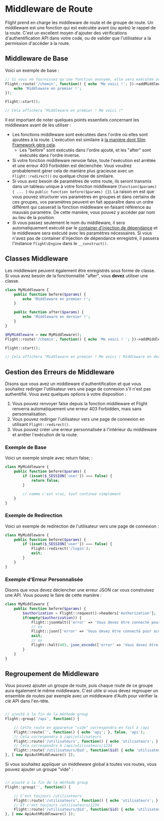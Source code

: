 # Middleware de Route

Flight prend en charge les middleware de route et de groupe de route. Un middleware est une fonction qui est exécutée avant (ou après) le rappel de la route. C'est un excellent moyen d'ajouter des vérifications d'authentification API dans votre code, ou de valider que l'utilisateur a la permission d'accéder à la route.

## Middleware de Base

Voici un exemple de base :

```php
// Si vous ne fournissez qu'une fonction anonyme, elle sera exécutée avant le rappel de la route. Il n'y a pas de fonctions middleware "après" à l'exception des classes (voir ci-dessous)
Flight::route('/chemin', function() { echo 'Me voici !'; })->addMiddleware(function() {
	echo 'Middleware en premier !';
});

Flight::start();

// Cela affichera "Middleware en premier ! Me voici !"
```

Il est important de noter quelques points essentiels concernant les middleware avant de les utiliser :
- Les fonctions middleware sont exécutées dans l'ordre où elles sont ajoutées à la route. L'exécution est similaire à [la manière dont Slim Framework gère cela](https://www.slimframework.com/docs/v4/concepts/middleware.html#how-does-middleware-work).
   - Les "before" sont exécutés dans l'ordre ajouté, et les "after" sont exécutés dans l'ordre inverse.
- Si votre fonction middleware renvoie false, toute l'exécution est arrêtée et une erreur 403 Forbidden est déclenchée. Vous voudrez probablement gérer cela de manière plus gracieuse avec un `Flight::redirect()` ou quelque chose de similaire.
- Si vous avez besoin de paramètres de votre route, ils seront transmis dans un tableau unique à votre fonction middleware (`function($params) { ... }` ou `public function before($params) {}`). La raison en est que vous pouvez structurer vos paramètres en groupes et dans certains de ces groupes, vos paramètres peuvent en fait apparaître dans un ordre différent qui casserait la fonction middleware en faisant référence au mauvais paramètre. De cette manière, vous pouvez y accéder par nom au lieu de la position.
- Si vous passez seulement le nom du middleware, il sera automatiquement exécuté par le [container d'injection de dépendance](dependency-injection-container) et le middleware sera exécuté avec les paramètres nécessaires. Si vous n'avez pas de container d'injection de dépendance enregistré, il passera l'instance `flight\Engine` dans le `__construct()`.

## Classes Middleware

Les middleware peuvent également être enregistrés sous forme de classe. Si vous avez besoin de la fonctionnalité "after", vous **devez** utiliser une classe.

```php
class MyMiddleware {
	public function before($params) {
		echo 'Middleware en premier !';
	}

	public function after($params) {
		echo 'Middleware en dernier !';
	}
}

$MyMiddleware = new MyMiddleware();
Flight::route('/chemin', function() { echo 'Me voici ! '; })->addMiddleware($MyMiddleware); // également ->addMiddleware([ $MyMiddleware, $MyMiddleware2 ]);

Flight::start();

// Cela affichera "Middleware en premier ! Me voici ! Middleware en dernier !"
```

## Gestion des Erreurs de Middleware

Disons que vous avez un middleware d'authentification et que vous souhaitez rediriger l'utilisateur vers une page de connexion s'il n'est pas authentifié. Vous avez quelques options à votre disposition :

1. Vous pouvez renvoyer false depuis la fonction middleware et Flight renverra automatiquement une erreur 403 Forbidden, mais sans personnalisation.
1. Vous pouvez rediriger l'utilisateur vers une page de connexion en utilisant `Flight::redirect()`.
1. Vous pouvez créer une erreur personnalisée à l'intérieur du middleware et arrêter l'exécution de la route.

### Exemple de Base

Voici un exemple simple avec return false; :
```php
class MyMiddleware {
	public function before($params) {
		if (isset($_SESSION['user']) === false) {
			return false;
		}

		// comme c'est vrai, tout continue simplement
	}
}
```

### Exemple de Redirection

Voici un exemple de redirection de l'utilisateur vers une page de connexion :
```php
class MyMiddleware {
	public function before($params) {
		if (isset($_SESSION['user']) === false) {
			Flight::redirect('/login');
			exit;
		}
	}
}
```

### Exemple d'Erreur Personnalisée

Disons que vous devez déclencher une erreur JSON car vous construisez une API. Vous pouvez le faire de cette manière :
```php
class MyMiddleware {
	public function before($params) {
		$authorization = Flight::request()->headers['Authorization'];
		if(empty($authorization)) {
			Flight::jsonHalt(['error' => 'Vous devez être connecté pour accéder à cette page.'], 403);
			// ou
			Flight::json(['error' => 'Vous devez être connecté pour accéder à cette page.'], 403);
			exit;
			// ou
			Flight::halt(403, json_encode(['error' => 'Vous devez être connecté pour accéder à cette page.']);
		}
	}
}
```

## Regroupement de Middleware

Vous pouvez ajouter un groupe de route, puis chaque route de ce groupe aura également le même middleware. C'est utile si vous devez regrouper un ensemble de routes par exemple avec un middleware d'Auth pour vérifier la clé API dans l'en-tête.

```php

// ajouté à la fin de la méthode group
Flight::group('/api', function() {

	// Cette route en apparence "vide" correspondra en fait à /api
	Flight::route('', function() { echo 'api'; }, false, 'api');
	// Cela correspondra à /api/utilisateurs
    Flight::route('/utilisateurs', function() { echo 'utilisateurs'; }, false, 'utilisateurs');
	// Cela correspondra à /api/utilisateurs/1234
	Flight::route('/utilisateurs/@id', function($id) { echo 'utilisateur :'.$id; }, false, 'vue_utilisateur');
}, [ new ApiAuthMiddleware() ]);
```

Si vous souhaitez appliquer un middleware global à toutes vos routes, vous pouvez ajouter un groupe "vide" :

```php

// ajouté à la fin de la méthode group
Flight::group('', function() {

	// C'est toujours /utilisateurs
	Flight::route('/utilisateurs', function() { echo 'utilisateurs'; }, false, 'utilisateurs');
	// Et c'est toujours /utilisateurs/1234
	Flight::route('/utilisateurs/@id', function($id) { echo 'utilisateur :'.$id; }, false, 'vue_utilisateur');
}, [ new ApiAuthMiddleware() ]);
```